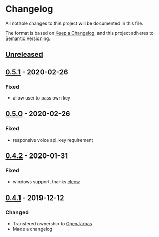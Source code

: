 # Changelog

All notable changes to this project will be documented in this file.

The format is based on [Keep a Changelog](https://keepachangelog.com/en/1.0.0/),
and this project adheres to [Semantic Versioning](https://semver.org/spec/v2.0.0.html).

## [Unreleased]

## [0.5.1]  - 2020-02-26

### Fixed

- allow user to pass own key

## [0.5.0]  - 2020-02-26

### Fixed

- responsive voice api_key requirement

## [0.4.2]  - 2020-01-31

### Fixed

- windows support, thanks [eleow](https://github.com/eleow)

## [0.4.1]  - 2019-12-12

### Changed

- Transfered ownership to [OpenJarbas](https://github.com/OpenJarbas)
- Made a changelog


[unreleased]: https://github.com/OpenJarbas/py_responsivevoice/tree/dev
[0.5.1]: https://github.com/OpenJarbas/py_responsivevoice/tree/0.5.1
[0.5.0]: https://github.com/OpenJarbas/py_responsivevoice/tree/0.5.0
[0.4.2]: https://github.com/OpenJarbas/py_responsivevoice/tree/0.4.2
[0.4.1]: https://github.com/OpenJarbas/py_responsivevoice/tree/0.4.1

